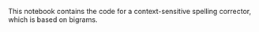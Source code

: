 This notebook contains the code for a context-sensitive spelling corrector, which is based on bigrams.
